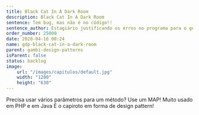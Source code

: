 ```yaml
---
title: Black Cat In A Dark Room
description: Black Cat In A Dark Room
sentence: Tem bug, mas não é no código!!
sentence_author: Estagiário justificando os erros no programa para o gerente
order_number: 25000
date: 2020-04-16 00:24
name: gdp-black-cat-in-a-dark-room
parent: gambi-design-patterns
isParent: false
status: backlog
image:
    url: "/images/capitulos/default.jpg"
    width: "1200"
    height: "630"
---
```

Precisa usar vários parâmetros para um método?
Use um MAP!
Muito usado em PHP e em Java
É o capiroto em forma de design pattern!
